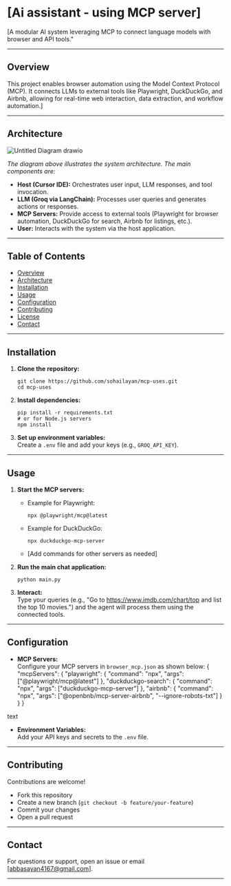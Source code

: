 # [Ai assistant - using MCP server]

[A modular AI system leveraging MCP to connect language models with browser and API tools."

---

## Overview


This project enables browser automation using the Model Context Protocol (MCP). It connects LLMs to external tools like Playwright, DuckDuckGo, and Airbnb, allowing for real-time web interaction, data extraction, and workflow automation.]

---

## Architecture

![Untitled Diagram drawio](https://github.com/user-attachments/assets/06ebca27-8a0f-4d96-8ff7-812a8d95381e)

_The diagram above illustrates the system architecture. The main components are:_
- **Host (Cursor IDE):** Orchestrates user input, LLM responses, and tool invocation.
- **LLM (Groq via LangChain):** Processes user queries and generates actions or responses.
- **MCP Servers:** Provide access to external tools (Playwright for browser automation, DuckDuckGo for search, Airbnb for listings, etc.).
- **User:** Interacts with the system via the host application.

---

## Table of Contents

- [Overview](#overview)
- [Architecture](#architecture)
- [Installation](#installation)
- [Usage](#usage)
- [Configuration](#configuration)
- [Contributing](#contributing)
- [License](#license)
- [Contact](#contact)

---

## Installation

1. **Clone the repository:**
    ```
    git clone https://github.com/sohailayan/mcp-uses.git
    cd mcp-uses
    ```

2. **Install dependencies:**
    ```
    pip install -r requirements.txt
    # or for Node.js servers
    npm install
    ```

3. **Set up environment variables:**  
   Create a `.env` file and add your keys (e.g., `GROQ_API_KEY`).

---

## Usage

1. **Start the MCP servers:**
    - Example for Playwright:
      ```
      npx @playwright/mcp@latest
      ```
    - Example for DuckDuckGo:
      ```
      npx duckduckgo-mcp-server
      ```
    - [Add commands for other servers as needed]

2. **Run the main chat application:**
    ```
    python main.py
    ```

3. **Interact:**  
   Type your queries (e.g., "Go to https://www.imdb.com/chart/top and list the top 10 movies.") and the agent will process them using the connected tools.

---

## Configuration

- **MCP Servers:**  
  Configure your MCP servers in `browser_mcp.json` as shown below:
{
"mcpServers": {
"playwright": {
"command": "npx",
"args": ["@playwright/mcp@latest"]
},
"duckduckgo-search": {
"command": "npx",
"args": ["duckduckgo-mcp-server"]
},
"airbnb": {
"command": "npx",
"args": ["@openbnb/mcp-server-airbnb", "--ignore-robots-txt"]
}
}
}

text

- **Environment Variables:**  
Add your API keys and secrets to the `.env` file.

---

## Contributing

Contributions are welcome!  
- Fork this repository
- Create a new branch (`git checkout -b feature/your-feature`)
- Commit your changes
- Open a pull request

---


## Contact

For questions or support, open an issue or email [abbasayan4167@gmail.com].

---
